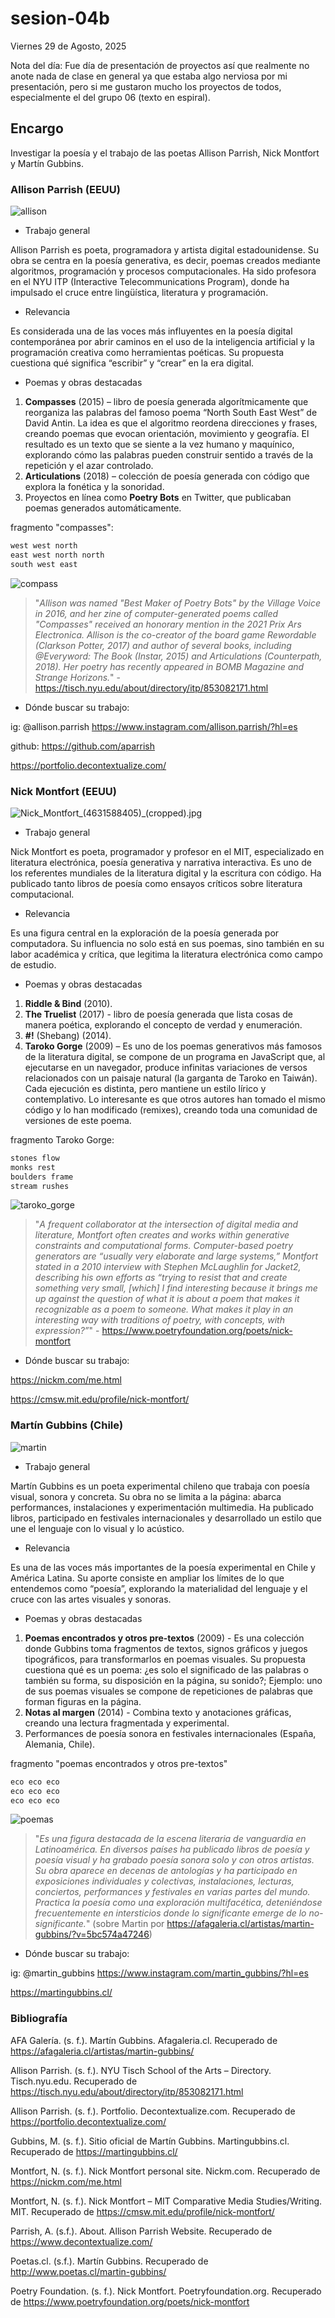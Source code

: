 # sesion-04b

Viernes 29 de Agosto, 2025

Nota del día: Fue día de presentación de proyectos así que realmente no anote nada de clase en general ya que estaba algo nerviosa por mi presentación, pero si me gustaron mucho los proyectos de todos, especialmente el del grupo 06 (texto en espiral). 

## Encargo

Investigar la poesía y el trabajo de las poetas Allison Parrish, Nick Montfort y Martín Gubbins. 

### Allison Parrish (EEUU)

![allison](./imagenes/allison.jpeg)

- Trabajo general

Allison Parrish es poeta, programadora y artista digital estadounidense. Su obra se centra en la poesía generativa, es decir, poemas creados mediante algoritmos, programación y procesos computacionales. Ha sido profesora en el NYU ITP (Interactive Telecommunications Program), donde ha impulsado el cruce entre lingüística, literatura y programación.

- Relevancia

Es considerada una de las voces más influyentes en la poesía digital contemporánea por abrir caminos en el uso de la inteligencia artificial y la programación creativa como herramientas poéticas. Su propuesta cuestiona qué significa “escribir” y “crear” en la era digital.

- Poemas y obras destacadas

1. **Compasses** (2015) – libro de poesía generada algorítmicamente que reorganiza las palabras del famoso poema “North South East West” de David Antin. La idea es que el algoritmo reordena direcciones y frases, creando poemas que evocan orientación, movimiento y geografía. El resultado es un texto que se siente a la vez humano y maquínico, explorando cómo las palabras pueden construir sentido a través de la repetición y el azar controlado.
2. **Articulations** (2018) – colección de poesía generada con código que explora la fonética y la sonoridad.
3. Proyectos en línea como **Poetry Bots** en Twitter, que publicaban poemas generados automáticamente.

fragmento "compasses": 

```cpp
west west north  
east west north north  
south west east
```

![compass](./imagenes/compass.png)

> "*Allison was named "Best Maker of Poetry Bots" by the Village Voice in 2016, and her zine of computer-generated poems called "Compasses" received an honorary mention in the 2021 Prix Ars Electronica. Allison is the co-creator of the board game Rewordable (Clarkson Potter, 2017) and author of several books, including @Everyword: The Book (Instar, 2015) and Articulations (Counterpath, 2018). Her poetry has recently appeared in BOMB Magazine and Strange Horizons.*" - <https://tisch.nyu.edu/about/directory/itp/853082171.html>

- Dónde buscar su trabajo:
  
ig: @allison.parrish <https://www.instagram.com/allison.parrish/?hl=es>

github: <https://github.com/aparrish>

<https://portfolio.decontextualize.com/>

### Nick Montfort (EEUU)

![Nick_Montfort_(4631588405)_(cropped).jpg](./imagenes/Nick_Montfort_(4631588405)_(cropped).jpg)

- Trabajo general

Nick Montfort es poeta, programador y profesor en el MIT, especializado en literatura electrónica, poesía generativa y narrativa interactiva. Es uno de los referentes mundiales de la literatura digital y la escritura con código. Ha publicado tanto libros de poesía como ensayos críticos sobre literatura computacional.

- Relevancia

Es una figura central en la exploración de la poesía generada por computadora. Su influencia no solo está en sus poemas, sino también en su labor académica y crítica, que legitima la literatura electrónica como campo de estudio.

- Poemas y obras destacadas

1. **Riddle & Bind** (2010).
2. **The Truelist** (2017) - libro de poesía generada que lista cosas de manera poética, explorando el concepto de verdad y enumeración.
3. **#!** (Shebang) (2014).
4. **Taroko Gorge** (2009) – Es uno de los poemas generativos más famosos de la literatura digital, se compone de un programa en JavaScript que, al ejecutarse en un navegador, produce infinitas variaciones de versos relacionados con un paisaje natural (la garganta de Taroko en Taiwán). Cada ejecución es distinta, pero mantiene un estilo lírico y contemplativo. Lo interesante es que otros autores han tomado el mismo código y lo han modificado (remixes), creando toda una comunidad de versiones de este poema.

fragmento Taroko Gorge:

```cpp
stones flow  
monks rest  
boulders frame  
stream rushes
```

![taroko_gorge](./imagenes/taroko_gorge.png)

> "*A frequent collaborator at the intersection of digital media and literature, Montfort often creates and works within generative constraints and computational forms. Computer-based poetry generators are “usually very elaborate and large systems,” Montfort stated in a 2010 interview with Stephen McLaughlin for Jacket2, describing his own efforts as “trying to resist that and create something very small, [which] I find interesting because it brings me up against the question of what it is about a poem that makes it recognizable as a poem to someone. What makes it play in an interesting way with traditions of poetry, with concepts, with expression?”*" - <https://www.poetryfoundation.org/poets/nick-montfort>

- Dónde buscar su trabajo:
  
<https://nickm.com/me.html>

<https://cmsw.mit.edu/profile/nick-montfort/>

### Martín Gubbins (Chile)

![martin](./imagenes/martin.png)

- Trabajo general

Martín Gubbins es un poeta experimental chileno que trabaja con poesía visual, sonora y concreta. Su obra no se limita a la página: abarca performances, instalaciones y experimentación multimedia. Ha publicado libros, participado en festivales internacionales y desarrollado un estilo que une el lenguaje con lo visual y lo acústico.

- Relevancia

Es una de las voces más importantes de la poesía experimental en Chile y América Latina. Su aporte consiste en ampliar los límites de lo que entendemos como “poesía”, explorando la materialidad del lenguaje y el cruce con las artes visuales y sonoras.

- Poemas y obras destacadas

1. **Poemas encontrados y otros pre-textos** (2009) - Es una colección donde Gubbins toma fragmentos de textos, signos gráficos y juegos tipográficos, para transformarlos en poemas visuales. Su propuesta cuestiona qué es un poema: ¿es solo el significado de las palabras o también su forma, su disposición en la página, su sonido?; Ejemplo: uno de sus poemas visuales se compone de repeticiones de palabras que forman figuras en la página. 
2. **Notas al margen** (2014) - Combina texto y anotaciones gráficas, creando una lectura fragmentada y experimental.
3. Performances de poesía sonora en festivales internacionales (España, Alemania, Chile).

fragmento "poemas encontrados y otros pre-textos"

```cpp
eco eco eco  
eco eco eco  
eco eco eco  
```

![poemas](./imagenes/poemas.jpg)

> "*Es una figura destacada de la escena literaria de vanguardia en Latinoamérica. En diversos países ha publicado libros de poesía y poesía visual y ha grabado poesía sonora solo y con otros artistas. Su obra aparece en decenas de antologías y ha participado en exposiciones individuales y colectivas, instalaciones, lecturas, conciertos, performances y festivales en varias partes del mundo. Practica la poesía como una exploración multifacética, deteniéndose frecuentemente en intersticios donde lo significante emerge de lo no-significante.*" (sobre Martin por <https://afagaleria.cl/artistas/martin-gubbins/?v=5bc574a47246>)

- Dónde buscar su trabajo:

ig: @martin_gubbins <https://www.instagram.com/martin_gubbins/?hl=es>

<https://martingubbins.cl/>

### Bibliografía

AFA Galería. (s. f.). Martín Gubbins. Afagaleria.cl. Recuperado de <https://afagaleria.cl/artistas/martin-gubbins/>

Allison Parrish. (s. f.). NYU Tisch School of the Arts – Directory. Tisch.nyu.edu. Recuperado de <https://tisch.nyu.edu/about/directory/itp/853082171.html>

Allison Parrish. (s. f.). Portfolio. Decontextualize.com. Recuperado de <https://portfolio.decontextualize.com/>

Gubbins, M. (s. f.). Sitio oficial de Martín Gubbins. Martingubbins.cl. Recuperado de <https://martingubbins.cl/>

Montfort, N. (s. f.). Nick Montfort personal site. Nickm.com. Recuperado de <https://nickm.com/me.html>

Montfort, N. (s. f.). Nick Montfort – MIT Comparative Media Studies/Writing. MIT. Recuperado de <https://cmsw.mit.edu/profile/nick-montfort/>

Parrish, A. (s.f.). About. Allison Parrish Website. Recuperado de <https://www.decontextualize.com/>

Poetas.cl. (s.f.). Martín Gubbins. Recuperado de <http://www.poetas.cl/martin-gubbins/>

Poetry Foundation. (s. f.). Nick Montfort. Poetryfoundation.org. Recuperado de <https://www.poetryfoundation.org/poets/nick-montfort>
